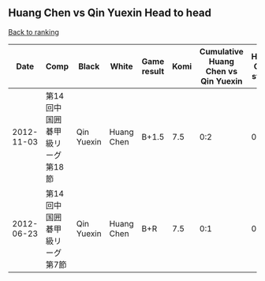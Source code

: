 ## Huang Chen vs Qin Yuexin Head to head

[Back to ranking](../../index.md)




| **Date** | **Comp** | **Black** | **White** | **Game result** | **Komi** | **Cumulative Huang Chen vs Qin Yuexin** | **Huang Chen streak** | **Qin Yuexin streak** | 
| --- | --- | --- | --- | --- | --- | --- | --- | --- |
| 2012-11-03 | 第14回中国囲碁甲級リーグ第18節 | Qin Yuexin | Huang Chen | B+1.5 | 7.5 | 0:2 | 0 | 2 | 
| 2012-06-23 | 第14回中国囲碁甲級リーグ第7節 | Qin Yuexin | Huang Chen | B+R | 7.5 | 0:1 | 0 | 1 |




